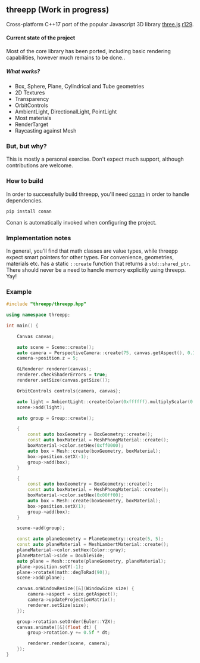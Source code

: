 ## threepp (Work in progress)

Cross-platform C++17 port of the popular Javascript 3D library [three.js](https://github.com/mrdoob/three.js/) [r129](https://github.com/mrdoob/three.js/tree/r129).


#### Current state of the project

Most of the core library has been ported, including basic rendering capabilities, 
however much remains to be done..

##### What works?

* Box, Sphere, Plane, Cylindrical and Tube geometries  
* 2D Textures
* Transparency
* OrbitControls
* AmbientLight, DirectionalLight, PointLight  
* Most materials
* RenderTarget
* Raycasting against Mesh


### But, but why?

This is mostly a personal exercise. Don't expect much support, although contributions are welcome. 


### How to build

In order to successfully build threepp, you'll need [conan](https://conan.io/) in order to handle dependencies.

`pip install conan`

Conan is automatically invoked when configuring the project.


### Implementation notes

In general, you'll find that math classes are value types, while threepp expect smart pointers for other types. 
For convenience, geometries, materials etc. has a static `::create` function that returns a `std::shared_ptr`.
There should never be a need to handle memory explicitly using threepp. Yay!

### Example

```cpp
#include "threepp/threepp.hpp"

using namespace threepp;

int main() {

    Canvas canvas;

    auto scene = Scene::create();
    auto camera = PerspectiveCamera::create(75, canvas.getAspect(), 0.1f, 100);
    camera->position.z = 5;

    GLRenderer renderer(canvas);
    renderer.checkShaderErrors = true;
    renderer.setSize(canvas.getSize());

    OrbitControls controls{camera, canvas};

    auto light = AmbientLight::create(Color(0xffffff).multiplyScalar(0.75f));
    scene->add(light);

    auto group = Group::create();

    {
        const auto boxGeometry = BoxGeometry::create();
        const auto boxMaterial = MeshPhongMaterial::create();
        boxMaterial->color.setHex(0xff0000);
        auto box = Mesh::create(boxGeometry, boxMaterial);
        box->position.setX(-1);
        group->add(box);
    }

    {
        const auto boxGeometry = BoxGeometry::create();
        const auto boxMaterial = MeshPhongMaterial::create();
        boxMaterial->color.setHex(0x00ff00);
        auto box = Mesh::create(boxGeometry, boxMaterial);
        box->position.setX(1);
        group->add(box);
    }

    scene->add(group);

    const auto planeGeometry = PlaneGeometry::create(5, 5);
    const auto planeMaterial = MeshLambertMaterial::create();
    planeMaterial->color.setHex(Color::gray);
    planeMaterial->side = DoubleSide;
    auto plane = Mesh::create(planeGeometry, planeMaterial);
    plane->position.setY(-1);
    plane->rotateX(math::degToRad(90));
    scene->add(plane);

    canvas.onWindowResize([&](WindowSize size) {
        camera->aspect = size.getAspect();
        camera->updateProjectionMatrix();
        renderer.setSize(size);
    });

    group->rotation.setOrder(Euler::YZX);
    canvas.animate([&](float dt) {
        group->rotation.y += 0.5f * dt;

        renderer.render(scene, camera);
    });
}

```